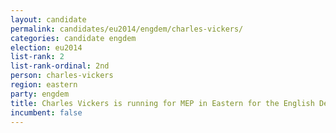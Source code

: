 ```yaml
---
layout: candidate
permalink: candidates/eu2014/engdem/charles-vickers/
categories: candidate engdem
election: eu2014
list-rank: 2
list-rank-ordinal: 2nd
person: charles-vickers
region: eastern
party: engdem
title: Charles Vickers is running for MEP in Eastern for the English Democrats
incumbent: false
---
```

